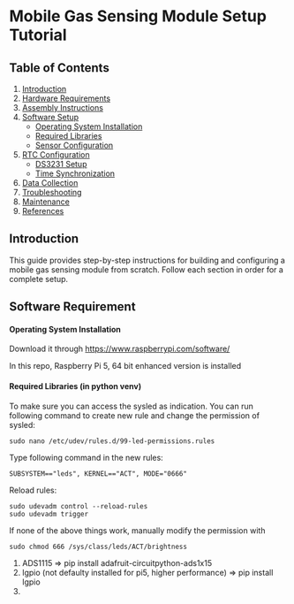 # Mobile Gas Sensing Module Setup Tutorial

## Table of Contents

1. [Introduction](#introduction)
2. [Hardware Requirements](#hardware-requirements)
3. [Assembly Instructions](#assembly-instructions)
4. [Software Setup](#software-setup)
   - [Operating System Installation](#operating-system-installation)
   - [Required Libraries](#required-libraries)
   - [Sensor Configuration](#sensor-configuration)
5. [RTC Configuration](#rtc-configuration)
   - [DS3231 Setup](#ds3231-setup)
   - [Time Synchronization](#time-synchronization)
6. [Data Collection](#data-collection)
7. [Troubleshooting](#troubleshooting)
8. [Maintenance](#maintenance)
9. [References](#references)

## Introduction

This guide provides step-by-step instructions for building and configuring a mobile gas sensing module from scratch. Follow each section in order for a complete setup.

## Software Requirement

#### Operating System Installation

Download it through https://www.raspberrypi.com/software/

In this repo, Raspberry Pi 5, 64 bit enhanced version is installed

#### Required Libraries (in python venv)
To make sure you can access the sysled as indication. You can run following command to create new rule and change the permission of sysled:

```
sudo nano /etc/udev/rules.d/99-led-permissions.rules
```

Type following command in the new rules:
```
SUBSYSTEM=="leds", KERNEL=="ACT", MODE="0666"
```

Reload rules:
```
sudo udevadm control --reload-rules
sudo udevadm trigger
```

If none of the above things work, manually modify the permission with 
```
sudo chmod 666 /sys/class/leds/ACT/brightness
```

1. ADS1115 => pip install adafruit-circuitpython-ads1x15
2. lgpio (not defaulty installed for pi5, higher performance) => pip install lgpio
3. 
